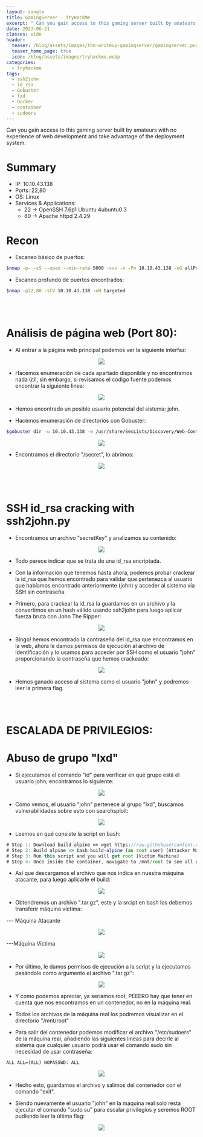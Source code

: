 ```yaml
---
layout: single
title: GamingServer - TryHackMe
excerpt: " Can you gain access to this gaming server built by amateurs with no experience of web development and take advantage of the deployment system. "
date: 2023-06-21
classes: wide
header:
  teaser: /blog/assets/images/thm-writeup-gamingserver/gamingserver.png
  teaser_home_page: true
  icon: /blog/assets/images/tryhackme.webp
categories:
  - tryhackme
tags:
  - ssh2john
  - id_rsa
  - Gobuster
  - lxd
  - Docker
  - container
  - sudoers
---
```


Can you gain access to this gaming server built by amateurs with no experience of web development and take advantage of the deployment system.

# Summary
- IP: 10.10.43.138
- Ports: 22,80
- OS: Linux 
- Services & Applications:
	-  22 -> OpenSSH 7.6p1 Ubuntu 4ubuntu0.3
	-  80 -> Apache httpd 2.4.29
# Recon

- Escaneo básico de puertos:

```bash
$nmap -p- -sS --open --min-rate 5000 -vvv -n -Pn 10.10.43.138 -oG allPorts
```


- Escaneo profundo de puertos encontrados:

```bash
$nmap -p22,80 -sCV 10.10.43.138 -oN targeted
```

<br><br>

# Análisis de página web (Port 80):

- Al entrar a la página web principal podemos ver la siguiente interfaz:

<p style="text-align: center;">
<img src="/blog/assets/images/thm-writeup-gamingserver/20230620221200.png">
</p>

- Hacemos enumeración de cada apartado disponible y no encontramos nada útil, sin embargo, si revisamos el código fuente podemos encontrar la siguiente linea:


<p style="text-align: center;">
<img src="/blog/assets/images/thm-writeup-gamingserver/20230620221343.png">
</p>

- Hemos encontrado un posible usuario potencial del sistema: john.

- Hacemos enumeración de directorios con Gobuster:

```bash
$gobuster dir -u 10.10.43.138 -w /usr/share/SecLists/Discovery/Web-Content/directory-list-2.3-medium.txt -t 200
```

<p style="text-align: center;">
<img src="/blog/assets/images/thm-writeup-gamingserver/20230620221610.png">
</p>

- Encontramos el directorio "/secret", lo abrimos:

<p style="text-align: center;">
<img src="/blog/assets/images/thm-writeup-gamingserver/20230620221715.png">
</p>

<br><br>
# SSH id_rsa cracking with ssh2john.py


- Encontramos un archivo "secretKey" y analizamos su contenido:

<p style="text-align: center;">
<img src="/blog/assets/images/thm-writeup-gamingserver/20230620221802.png">
</p>

- Todo parece indicar que se trata de una id_rsa encriptada.

- Con la información que tenemos hasta ahora, podemos probar crackear la id_rsa que hemos encontrado para validar que pertenezca al usuario que habíamos encontrado anteriormente (john) y acceder al sistema vía SSH sin contraseña.

- Primero, para crackear la id_rsa la guardamos en un archivo y la convertimos en un hash válido usando ssh2john para luego aplicar fuerza bruta con John The Ripper:

<p style="text-align: center;">
<img src="/blog/assets/images/thm-writeup-gamingserver/20230620222341.png">
</p>

- Bingo! hemos encontrado la contraseña del id_rsa que encontramos en la web, ahora le damos permisos de ejecución al archivo de identificación y lo usamos para acceder por SSH como el usuario "john" proporcionando la contraseña que hemos crackeado:

<p style="text-align: center;">
<img src="/blog/assets/images/thm-writeup-gamingserver/20230620222742.png">
</p>

- Hemos ganado acceso al sistema como el usuario "john" y podremos leer la primera flag.

<br><br>

# ESCALADA DE PRIVILEGIOS:

# Abuso de grupo "lxd"

- Si ejecutamos el comando "id" para verificar en qué grupo está el usuario john, encontramos lo siguiente:

<p style="text-align: center;">
<img src="/blog/assets/images/thm-writeup-gamingserver/20230620223002.png">
</p>

- Como vemos, el usuario "john" pertenece al grupo "lxd", buscamos vulnerabilidades sobre esto con searchsploit:

<p style="text-align: center;">
<img src="/blog/assets/images/thm-writeup-gamingserver/20230620223113.png">
</p>

- Leemos en qué consiste la script en bash:

```js
# Step 1: Download build-alpine => wget https://raw.githubusercontent.com/saghul/lxd-alpine-builder/master/build-alpine [Attacker Machine]
# Step 2: Build alpine => bash build-alpine (as root user) [Attacker Machine]
# Step 3: Run this script and you will get root [Victim Machine]
# Step 4: Once inside the container, navigate to /mnt/root to see all resources from the host machine
```

- Así que descargamos el archivo que nos indica en nuestra máquina atacante, para luego aplicarle el build:

<p style="text-align: center;">
<img src="/blog/assets/images/thm-writeup-gamingserver/20230620223525.png">
</p>

- Obtendremos un archivo ".tar.gz", este y la srcipt en bash los debemos transferir máquina víctima:


--- Máquina Atacante
<p style="text-align: center;">
<img src="/blog/assets/images/thm-writeup-gamingserver/20230620223714.png">
</p>


---Máquina Víctima

<p style="text-align: center;">
<img src="/blog/assets/images/thm-writeup-gamingserver/20230620223837.png">
</p>

- Por último, le damos permisos de ejecución a la script y la ejecutamos pasándole como argumento el archivo ".tar.gz":

<p style="text-align: center;">
<img src="/blog/assets/images/thm-writeup-gamingserver/20230620223940.png">
</p>

- Y como podemos apreciar, ya seríamos root, PEEERO hay que tener en cuenta que nos encontramos en un contenedor, no en la máquina real.

- Todos los archivos de la máquina real los podremos visualizar en el directorio "/mnt/root"

- Para salir del contenedor podemos modificar el archivo "/etc/sudoers" de la máquina real, añadiendo las siguientes lineas para decirle al sistema que cualquier usuario podrá usar el comando sudo sin necesidad de usar contraseña:

```
ALL ALL=(ALL) NOPASSWD: ALL
```

<p style="text-align: center;">
<img src="/blog/assets/images/thm-writeup-gamingserver/20230620224412.png">
</p>

- Hecho esto, guardamos el archivo y salimos del contenedor con el comando "exit".

- Siendo nuevamente el usuario "john" en la máquina real solo resta ejecutar el comando "sudo su" para escalar privilegios y seremos ROOT pudiendo leer la última flag:

<p style="text-align: center;">
<img src="/blog/assets/images/thm-writeup-gamingserver/20230620224612.png">
</p>



